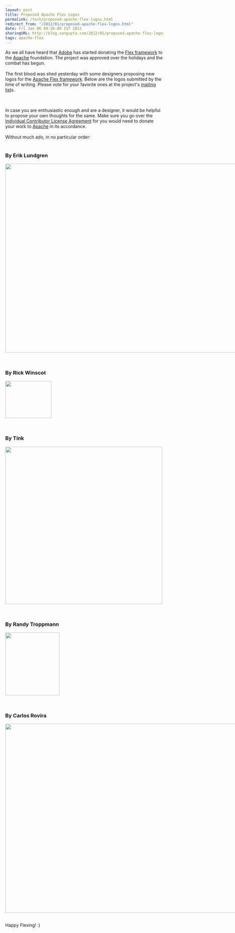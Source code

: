 ```yaml
---
layout: post
title: Proposed Apache Flex Logos
permalink: /tech/proposed-apache-flex-logos.html
redirect_from: "/2012/01/proposed-apache-flex-logos.html"
date: Fri Jan 06 09:26:00 IST 2012
sharingURL: http://blog.sangupta.com/2012/01/proposed-apache-flex-logos.html
tags: apache-flex
---
```

As we all have heard that 
<a href="http://www.adobe.com">Adobe</a> has started donating the 
<a href="www.adobe.com/products/flex.html">Flex framework</a> to the 
<a href="http://www.apache.org">Apache</a> foundation. The project was approved over the holidays and the combat has begun.
<br>
<br>The first blood was shed yesterday with some designers proposing new logos for the 
<a href="http://incubator.apache.org/flex/">Apache Flex framework</a>. Below are the logos submitted by the time of writing. Please vote for your favorite ones at the project's 
<a href="http://incubator.apache.org/flex/mailing-lists.html">mailing list</a>s.
<!-- break here -->
<br>
<br>In case you are enthusiastic enough and are a designer, it would be helpful to propose your own thoughts for the same. Make sure you go over the 
<a href="http://www.apache.org/licenses/icla.txt">Individual Contributor License Agreement</a> for you would need to donate your work to 
<a href="http://www.apache.org">Apache</a> in its accordance.
<br>
<br>Without much ado, in no particular order:
<br>
<br>
<h3>By Erik Lundgren</h3>
<div class="separator" style="clear: both; text-align: center;">
    <a href="http://lndgrn.se/ApacheFlexLogo_01_01.png" imageanchor="1" style="clear:left; float:left;margin-right:1em; margin-bottom:1em"><img border="0" height="600" width="800" src="http://lndgrn.se/ApacheFlexLogo_01_01.png"></a>
</div>
<br>
<div style="clear: both"></div>
<br>
<h3>By Rick Winscot</h3>
<div class="separator" style="clear: both; text-align: center;">
    <a href="http://www.quilix.com/images/Apache_Flex_01.png" imageanchor="1" style="clear:left; float:left;margin-right:1em; margin-bottom:1em"><img border="0" height="118" width="147" src="http://www.quilix.com/images/Apache_Flex_01.png"></a>
</div>
<br>
<div style="clear: both"></div>
<br>
<h3>By Tink</h3>
<div class="separator" style="clear: both; text-align: center;">
    <a href="http://www.tink.ws/Flex-Logo.png" imageanchor="1" style="clear:left; float:left;margin-right:1em; margin-bottom:1em"><img border="0" height="500" width="500" src="http://www.tink.ws/Flex-Logo.png"></a>
</div>
<br>
<div style="clear: both"></div>
<br>
<h3>By Randy Troppmann</h3>
<div class="separator" style="clear: both; text-align: center;">
    <a href="http://randytroppmann.com/flex/apache-flex-logo.png" imageanchor="1" style="clear:left; float:left;margin-right:1em; margin-bottom:1em"><img border="0" height="200" width="173" src="http://randytroppmann.com/flex/apache-flex-logo.png"></a>
</div>
<br>
<div style="clear: both"></div>
<br>
<h3>By Carlos Rovira</h3>
<div class="separator" style="clear: both; text-align: center;">
    <a href="http://www.carlosrovira.com/apache-flex-logo-proposal.png" imageanchor="1" style="clear:left; float:left;margin-right:1em; margin-bottom:1em"><img border="0" height="600" width="800" src="http://www.carlosrovira.com/apache-flex-logo-proposal.png"></a>
</div>
<br>
<div style="clear: both"></div>
<br>Happy Flexing! :)
